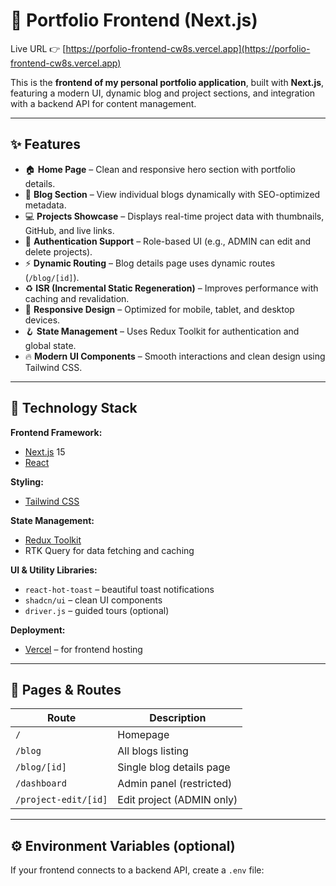 # 🚀 Portfolio Frontend (Next.js)

Live URL 👉 [https://porfolio-frontend-cw8s.vercel.app](https://porfolio-frontend-cw8s.vercel.app)

This is the **frontend of my personal portfolio application**, built with **Next.js**, featuring a modern UI, dynamic blog and project sections, and integration with a backend API for content management.

---

## ✨ Features

- 🏠 **Home Page** – Clean and responsive hero section with portfolio details.  
- 📝 **Blog Section** – View individual blogs dynamically with SEO-optimized metadata.  
- 💻 **Projects Showcase** – Displays real-time project data with thumbnails, GitHub, and live links.  
- 🔐 **Authentication Support** – Role-based UI (e.g., ADMIN can edit and delete projects).  
- ⚡ **Dynamic Routing** – Blog details page uses dynamic routes (`/blog/[id]`).  
- ♻️ **ISR (Incremental Static Regeneration)** – Improves performance with caching and revalidation.  
- 📱 **Responsive Design** – Optimized for mobile, tablet, and desktop devices.  
- 🪝 **State Management** – Uses Redux Toolkit for authentication and global state.  
- 🔥 **Modern UI Components** – Smooth interactions and clean design using Tailwind CSS.

---

## 🧰 Technology Stack

**Frontend Framework:**  
- [Next.js](https://nextjs.org/) 15  
- [React](https://react.dev/)  

**Styling:**  
- [Tailwind CSS](https://tailwindcss.com/)  

**State Management:**  
- [Redux Toolkit](https://redux-toolkit.js.org/)  
- RTK Query for data fetching and caching

**UI & Utility Libraries:**  
- `react-hot-toast` – beautiful toast notifications  
- `shadcn/ui` – clean UI components  
- `driver.js` – guided tours (optional)  

**Deployment:**  
- [Vercel](https://vercel.com) – for frontend hosting

---

## 🧭 Pages & Routes

| Route                | Description                                 |
|-----------------------|---------------------------------------------|
| `/`                   | Homepage                                   |
| `/blog`               | All blogs listing                          |
| `/blog/[id]`          | Single blog details page                   |
| `/dashboard`          | Admin panel (restricted)                   |
| `/project-edit/[id]`  | Edit project (ADMIN only)                  |

---

## ⚙️ Environment Variables (optional)

If your frontend connects to a backend API, create a `.env` file:


